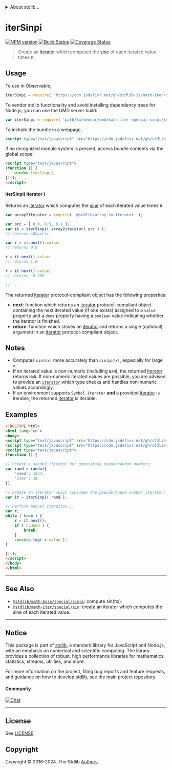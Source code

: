 <!--

@license Apache-2.0

Copyright (c) 2020 The Stdlib Authors.

Licensed under the Apache License, Version 2.0 (the "License");
you may not use this file except in compliance with the License.
You may obtain a copy of the License at

   http://www.apache.org/licenses/LICENSE-2.0

Unless required by applicable law or agreed to in writing, software
distributed under the License is distributed on an "AS IS" BASIS,
WITHOUT WARRANTIES OR CONDITIONS OF ANY KIND, either express or implied.
See the License for the specific language governing permissions and
limitations under the License.

-->


<details>
  <summary>
    About stdlib...
  </summary>
  <p>We believe in a future in which the web is a preferred environment for numerical computation. To help realize this future, we've built stdlib. stdlib is a standard library, with an emphasis on numerical and scientific computation, written in JavaScript (and C) for execution in browsers and in Node.js.</p>
  <p>The library is fully decomposable, being architected in such a way that you can swap out and mix and match APIs and functionality to cater to your exact preferences and use cases.</p>
  <p>When you use stdlib, you can be absolutely certain that you are using the most thorough, rigorous, well-written, studied, documented, tested, measured, and high-quality code out there.</p>
  <p>To join us in bringing numerical computing to the web, get started by checking us out on <a href="https://github.com/stdlib-js/stdlib">GitHub</a>, and please consider <a href="https://opencollective.com/stdlib">financially supporting stdlib</a>. We greatly appreciate your continued support!</p>
</details>

# iterSinpi

[![NPM version][npm-image]][npm-url] [![Build Status][test-image]][test-url] [![Coverage Status][coverage-image]][coverage-url] <!-- [![dependencies][dependencies-image]][dependencies-url] -->

> Create an [iterator][mdn-iterator-protocol] which computes the [sine][@stdlib/math/base/special/sinpi] of each iterated value times π.

<!-- Section to include introductory text. Make sure to keep an empty line after the intro `section` element and another before the `/section` close. -->

<section class="intro">

</section>

<!-- /.intro -->

<!-- Package usage documentation. -->



<section class="usage">

## Usage

To use in Observable,

```javascript
iterSinpi = require( 'https://cdn.jsdelivr.net/gh/stdlib-js/math-iter-special-sinpi@v0.2.2-umd/browser.js' )
```

To vendor stdlib functionality and avoid installing dependency trees for Node.js, you can use the UMD server build:

```javascript
var iterSinpi = require( 'path/to/vendor/umd/math-iter-special-sinpi/index.js' )
```

To include the bundle in a webpage,

```html
<script type="text/javascript" src="https://cdn.jsdelivr.net/gh/stdlib-js/math-iter-special-sinpi@v0.2.2-umd/browser.js"></script>
```

If no recognized module system is present, access bundle contents via the global scope:

```html
<script type="text/javascript">
(function () {
    window.iterSinpi;
})();
</script>
```

#### iterSinpi( iterator )

Returns an [iterator][mdn-iterator-protocol] which computes the [sine][@stdlib/math/base/special/sinpi] of each iterated value times π.

```javascript
var array2iterator = require( '@stdlib/array-to-iterator' );

var src = [ 0.0, 0.5, 0.1 ];
var it = iterSinpi( array2iterator( src ) );
// returns <Object>

var r = it.next().value;
// returns 0.0

r = it.next().value;
// returns 1.0

r = it.next().value;
// returns ~0.309

// ...
```

The returned [iterator][mdn-iterator-protocol] protocol-compliant object has the following properties:

-   **next**: function which returns an [iterator][mdn-iterator-protocol] protocol-compliant object containing the next iterated value (if one exists) assigned to a `value` property and a `done` property having a `boolean` value indicating whether the iterator is finished.
-   **return**: function which closes an [iterator][mdn-iterator-protocol] and returns a single (optional) argument in an [iterator][mdn-iterator-protocol] protocol-compliant object.

</section>

<!-- /.usage -->

<!-- Package usage notes. Make sure to keep an empty line after the `section` element and another before the `/section` close. -->

<section class="notes">

## Notes

-   Computes `sin(πx)` more accurately than `sin(pi*x)`, especially for large `x`.
-   If an iterated value is non-numeric (including `NaN`), the returned [iterator][mdn-iterator-protocol] returns `NaN`. If non-numeric iterated values are possible, you are advised to provide an [`iterator`][mdn-iterator-protocol] which type checks and handles non-numeric values accordingly.
-   If an environment supports `Symbol.iterator` **and** a provided [iterator][mdn-iterator-protocol] is iterable, the returned [iterator][mdn-iterator-protocol] is iterable.

</section>

<!-- /.notes -->

<!-- Package usage examples. -->

<section class="examples">

## Examples

<!-- eslint no-undef: "error" -->

```html
<!DOCTYPE html>
<html lang="en">
<body>
<script type="text/javascript" src="https://cdn.jsdelivr.net/gh/stdlib-js/random-iter-randu@umd/browser.js"></script>
<script type="text/javascript" src="https://cdn.jsdelivr.net/gh/stdlib-js/math-iter-special-sinpi@v0.2.2-umd/browser.js"></script>
<script type="text/javascript">
(function () {

// Create a seeded iterator for generating pseudorandom numbers:
var rand = randu({
    'seed': 1234,
    'iter': 10
});

// Create an iterator which consumes the pseudorandom number iterator:
var it = iterSinpi( rand );

// Perform manual iteration...
var r;
while ( true ) {
    r = it.next();
    if ( r.done ) {
        break;
    }
    console.log( r.value );
}

})();
</script>
</body>
</html>
```

</section>

<!-- /.examples -->

<!-- Section to include cited references. If references are included, add a horizontal rule *before* the section. Make sure to keep an empty line after the `section` element and another before the `/section` close. -->

<section class="references">

</section>

<!-- /.references -->

<!-- Section for related `stdlib` packages. Do not manually edit this section, as it is automatically populated. -->

<section class="related">

* * *

## See Also

-   <span class="package-name">[`@stdlib/math-base/special/sinpi`][@stdlib/math/base/special/sinpi]</span><span class="delimiter">: </span><span class="description">compute sin(πx).</span>
-   <span class="package-name">[`@stdlib/math-iter/special/sin`][@stdlib/math/iter/special/sin]</span><span class="delimiter">: </span><span class="description">create an iterator which computes the sine of each iterated value.</span>

</section>

<!-- /.related -->

<!-- Section for all links. Make sure to keep an empty line after the `section` element and another before the `/section` close. -->


<section class="main-repo" >

* * *

## Notice

This package is part of [stdlib][stdlib], a standard library for JavaScript and Node.js, with an emphasis on numerical and scientific computing. The library provides a collection of robust, high performance libraries for mathematics, statistics, streams, utilities, and more.

For more information on the project, filing bug reports and feature requests, and guidance on how to develop [stdlib][stdlib], see the main project [repository][stdlib].

#### Community

[![Chat][chat-image]][chat-url]

---

## License

See [LICENSE][stdlib-license].


## Copyright

Copyright &copy; 2016-2024. The Stdlib [Authors][stdlib-authors].

</section>

<!-- /.stdlib -->

<!-- Section for all links. Make sure to keep an empty line after the `section` element and another before the `/section` close. -->

<section class="links">

[npm-image]: http://img.shields.io/npm/v/@stdlib/math-iter-special-sinpi.svg
[npm-url]: https://npmjs.org/package/@stdlib/math-iter-special-sinpi

[test-image]: https://github.com/stdlib-js/math-iter-special-sinpi/actions/workflows/test.yml/badge.svg?branch=v0.2.2
[test-url]: https://github.com/stdlib-js/math-iter-special-sinpi/actions/workflows/test.yml?query=branch:v0.2.2

[coverage-image]: https://img.shields.io/codecov/c/github/stdlib-js/math-iter-special-sinpi/main.svg
[coverage-url]: https://codecov.io/github/stdlib-js/math-iter-special-sinpi?branch=main

<!--

[dependencies-image]: https://img.shields.io/david/stdlib-js/math-iter-special-sinpi.svg
[dependencies-url]: https://david-dm.org/stdlib-js/math-iter-special-sinpi/main

-->

[chat-image]: https://img.shields.io/gitter/room/stdlib-js/stdlib.svg
[chat-url]: https://app.gitter.im/#/room/#stdlib-js_stdlib:gitter.im

[stdlib]: https://github.com/stdlib-js/stdlib

[stdlib-authors]: https://github.com/stdlib-js/stdlib/graphs/contributors

[umd]: https://github.com/umdjs/umd
[es-module]: https://developer.mozilla.org/en-US/docs/Web/JavaScript/Guide/Modules

[deno-url]: https://github.com/stdlib-js/math-iter-special-sinpi/tree/deno
[deno-readme]: https://github.com/stdlib-js/math-iter-special-sinpi/blob/deno/README.md
[umd-url]: https://github.com/stdlib-js/math-iter-special-sinpi/tree/umd
[umd-readme]: https://github.com/stdlib-js/math-iter-special-sinpi/blob/umd/README.md
[esm-url]: https://github.com/stdlib-js/math-iter-special-sinpi/tree/esm
[esm-readme]: https://github.com/stdlib-js/math-iter-special-sinpi/blob/esm/README.md
[branches-url]: https://github.com/stdlib-js/math-iter-special-sinpi/blob/main/branches.md

[stdlib-license]: https://raw.githubusercontent.com/stdlib-js/math-iter-special-sinpi/main/LICENSE

[mdn-iterator-protocol]: https://developer.mozilla.org/en-US/docs/Web/JavaScript/Reference/Iteration_protocols#The_iterator_protocol

<!-- <related-links> -->

[@stdlib/math/base/special/sinpi]: https://github.com/stdlib-js/math-base-special-sinpi/tree/umd

[@stdlib/math/iter/special/sin]: https://github.com/stdlib-js/math-iter-special-sin/tree/umd

<!-- </related-links> -->

</section>

<!-- /.links -->
